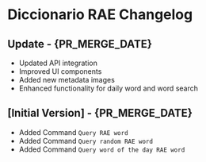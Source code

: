 # Diccionario RAE Changelog

## Update - {PR_MERGE_DATE}

- Updated API integration
- Improved UI components
- Added new metadata images
- Enhanced functionality for daily word and word search

## [Initial Version] - {PR_MERGE_DATE}

- Added Command `Query RAE word`
- Added Command `Query random RAE word`
- Added Command `Query word of the day RAE word`
